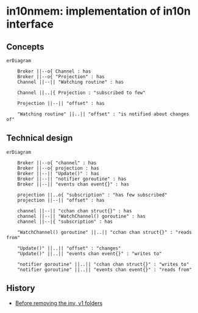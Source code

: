# in10nmem: implementation of in10n interface

## Concepts

```mermaid
erDiagram

    Broker ||--o{ Channel : has
    Broker ||--o{ "Projection" : has
    Channel ||--|| "Watching routine" : has

    Channel ||..|{ Projection : "subscribed to few"

    Projection ||--|| "offset" : has

    "Watching routine" ||..|| "offset" : "is notified about changes of"
```

## Technical design

```mermaid
erDiagram

    Broker ||--o{ "channel" : has
    Broker ||--o{ projection : has
    Broker ||--|| "Update()" : has
    Broker ||--|| "notifier goroutine" : has
    Broker ||--|| "events chan event{}" : has    

    projection ||..o{ "subscription" : "has few subscribed"
    projection ||--|| "offset" : has

    channel ||--|| "cchan chan struct{}" : has
    channel ||--|| "WatchChannel() goroutine" : has
    channel ||--|{ "subscription" : has

    "WatchChannel() goroutine" ||..|| "cchan chan struct{}" : "reads from"

    "Update()" ||..|| "offset" : "changes"
    "Update()" ||..|| "events chan event{}" : "writes to"

    "notifier goroutine" ||..|| "cchan chan struct{}" : "writes to"
    "notifier goroutine" ||..|| "events chan event{}" : "reads from"	
```

## History

- [Before removing the inv, v1 folders](https://github.com/voedger/voedger/blob/e79b37d3644a626f9cef03e17a5904c638e293b5/pkg/in10nmem/README.md)